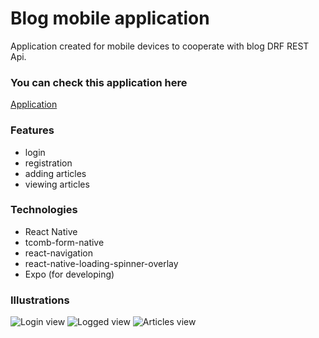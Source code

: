 # Blog mobile application


Application created for mobile devices to cooperate with blog 
DRF REST Api.

### You can check this application here
[Application](https://expo.io/@michal-mietus/Blog)

### Features
- login
- registration
- adding articles
- viewing articles

### Technologies
- React Native
- tcomb-form-native
- react-navigation
- react-native-loading-spinner-overlay
- Expo (for developing)

### Illustrations
![Login view](https://i.ibb.co/bNHJbFG/Screenshot-20190302-124534.jpg)
![Logged view](https://i.ibb.co/N7szsdr/Screenshot-20190302-124619.jpg)
![Articles view](https://i.ibb.co/5WfQG0j/Screenshot-20190302-124611.jpg)
